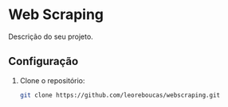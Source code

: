 # Web Scraping

Descrição do seu projeto.

## Configuração

1. Clone o repositório:
   ```sh
   git clone https://github.com/leoreboucas/webscraping.git